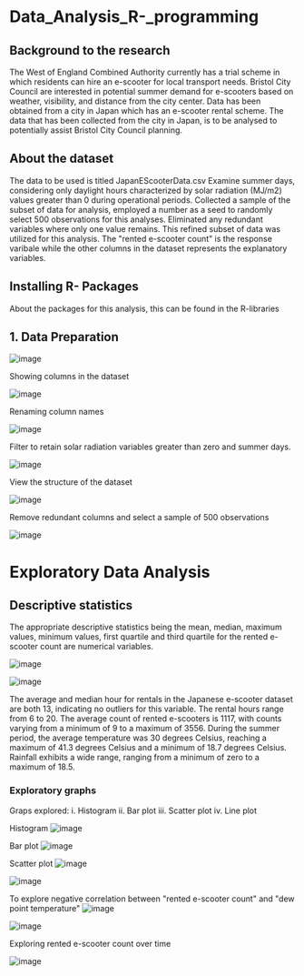 # Data_Analysis_R-_programming

## Background to the research

The West of England Combined Authority currently has a trial scheme in which residents can hire an e-scooter for local transport needs.
Bristol City Council are interested in potential summer demand for e-scooters based on weather, visibility, and distance from the city center. 
Data has been obtained from a city in Japan which has an e-scooter rental scheme. 
The data that has been collected from the city in Japan, is to be analysed to potentially assist Bristol City Council planning. 

## About the dataset

The data to be used is titled JapanEScooterData.csv
Examine summer days, considering only daylight hours characterized by solar radiation (MJ/m2) values greater than 0 during operational periods. Collected a sample of the subset of data for analysis, employed a number as a seed to randomly select 500 observations for this analyses. Eliminated any redundant variables where only one value remains. This refined subset of data was utilized for this analysis.
The "rented e-scooter count" is the response varibale while the other columns in the dataset represents the explanatory variables.



## Installing R- Packages

About the packages for this analysis, this can be found in the R-libraries

## 1. Data Preparation

![image](https://github.com/Neo45666/Data_Analysis_R-_programming/assets/98716773/124c3900-862d-4189-ba33-1f178121874a)

 Showing columns in the dataset

 ![image](https://github.com/Neo45666/Data_Analysis_R-_programming/assets/98716773/e59902f3-c4c4-4a5d-bc9b-7db35f254b13)

Renaming column names

![image](https://github.com/Neo45666/Data_Analysis_R-_programming/assets/98716773/ce815ce2-96bb-46d8-8e63-a6d54104a1db)

Filter to retain solar radiation variables greater than zero and summer days.

![image](https://github.com/Neo45666/Data_Analysis_R-_programming/assets/98716773/c963b0c4-4447-4840-9caa-241402e07503)


View the structure of the dataset

![image](https://github.com/Neo45666/Data_Analysis_R-_programming/assets/98716773/c9066b00-7791-4f4d-aab0-b805990efece)

Remove redundant columns and select a sample of 500 observations

![image](https://github.com/Neo45666/Data_Analysis_R-_programming/assets/98716773/f1b33010-0c9e-4721-8730-a54c9c714e44)


# Exploratory Data Analysis

## Descriptive statistics
The appropriate descriptive statistics being the mean, median, maximum values, minimum values, first quartile and third quartile for the rented e-scooter count are numerical variables. 

![image](https://github.com/Neo45666/Data_Analysis_R-_programming/assets/98716773/0ce79b32-de78-46f7-ab9f-456f2fb67257)

![image](https://github.com/Neo45666/Data_Analysis_R-_programming/assets/98716773/4d5978f0-13d0-476a-926b-9462cd331605)

The average and median hour for rentals in the Japanese e-scooter dataset are both 13, indicating no outliers for this variable. The rental hours range from 6 to 20. The average count of rented e-scooters is 1117, with counts varying from a minimum of 9 to a maximum of 3556. During the summer period, the average temperature was 30 degrees Celsius, reaching a maximum of 41.3 degrees Celsius and a minimum of 18.7 degrees Celsius. Rainfall exhibits a wide range, ranging from a minimum of zero to a maximum of 18.5.

### Exploratory graphs
Graps explored: 
i.    Histogram
ii.   Bar plot
iii.  Scatter plot 
iv.   Line plot 

Histogram
![image](https://github.com/Neo45666/Data_Analysis_R-_programming/assets/98716773/c3fc7599-2b6c-4aad-bd25-17c7b77df358)

Bar plot 
![image](https://github.com/Neo45666/Data_Analysis_R-_programming/assets/98716773/4e5298d0-b7e8-4ef7-833c-f22a5d071848)

Scatter plot
![image](https://github.com/Neo45666/Data_Analysis_R-_programming/assets/98716773/71d16890-21f7-445d-abd6-1ba2abe965a5)

![image](https://github.com/Neo45666/Data_Analysis_R-_programming/assets/98716773/4fd0d555-8b74-446f-8378-71a444b858c1)

To explore negative correlation between "rented e-scooter count" and "dew point temperature"
![image](https://github.com/Neo45666/Data_Analysis_R-_programming/assets/98716773/852249aa-5db0-458a-bfa4-31c3776d10ba)

![image](https://github.com/Neo45666/Data_Analysis_R-_programming/assets/98716773/8938092f-d0cb-4229-8dcf-4c57f6fee8ca)

Exploring rented e-scooter count over time 

![image](https://github.com/Neo45666/Data_Analysis_R-_programming/assets/98716773/98bc28de-9fd5-48a8-b410-0c8dc4475fbe)




































